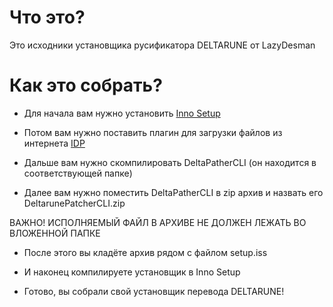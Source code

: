 # Что это?

Это исходники установщика русификатора DELTARUNE от LazyDesman

# Как это собрать?

- Для начала вам нужно установить [Inno Setup](https://jrsoftware.org/isinfo.php)

- Потом вам нужно поставить плагин для загрузки файлов из интернета [IDP](https://mitrichsoftware.wordpress.com/inno-setup-tools/inno-download-plugin/)

- Дальше вам нужно скомпилировать DeltaPatherCLI (он находится в соответствующей папке)

- Далее вам нужно поместить DeltaPatherCLI в zip архив и назвать его DeltarunePatcherCLI.zip

ВАЖНО! ИСПОЛНЯЕМЫЙ ФАЙЛ В АРХИВЕ НЕ ДОЛЖЕН ЛЕЖАТЬ ВО ВЛОЖЕННОЙ ПАПКЕ

- После этого вы кладёте архив рядом с файлом setup.iss

- И наконец компилируете установщик в Inno Setup

- Готово, вы собрали свой установщик перевода DELTARUNE!